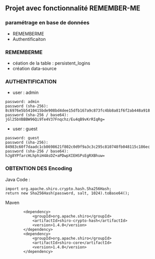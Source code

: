 ## Projet avec fonctionnalité REMEMBER-ME

### paramétrage en base de données
* REMEMBERME
* Authentificaiton

### REMEMBERME
* céation de la table  : persistent_logins
* création data-source

### AUTHENTIFICATION
* user : admin
```
password: admin
password (sha-256): 8c6976e5b5410415bde908bd4dee15dfb167a9c873fc4bb8a81f6f2ab448a918
password (sha-256 / base64): jGl25bVBBBW96Qi9Te4V37Fnqchz/Eu4qB9vKrRIqRg=
```

* user : guest
```
password: guest
password (sha-256): 84983c60f7daadc1cb8698621f802c0d9f9a3c3c295c810748fb048115c186ec
password (sha-256 / base64): hJg8YPfarcHLhphiH4AsDZ+aPDwpXIEHSPsEgRXBhuw=
```

### OBTENTION DES Encoding
Java Code : 
```
import org.apache.shiro.crypto.hash.Sha256Hash;
return new Sha256Hash(password, salt, 1024).toBase64();
```

Maven
```
        <dependency>
            <groupId>org.apache.shiro</groupId>
            <artifactId>shiro-crypto-hash</artifactId>
            <version>1.4.0</version>
        </dependency>
        <dependency>
            <groupId>org.apache.shiro</groupId>
            <artifactId>shiro-core</artifactId>
            <version>1.4.0</version>
        </dependency>
```

